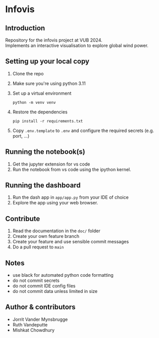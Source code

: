 # Infovis
## Introduction 
Repository for the infovis project at VUB 2024.   
Implements an interactive visualisation to explore global wind power.

## Setting up your local copy
1. Clone the repo
1. Make sure you're using python 3.11
1. Set up a virtual environment

    ```python -m venv venv```

1. Restore the dependencies

    ```pip install -r requirements.txt```
    
2. Copy `.env.template` to `.env` and configure the required secrets (e.g. port, ...)


## Running the notebook(s)
1. Get the jupyter extension for vs code
1. Run the notebook from vs code using the ipython kernel.

## Running the dashboard
1. Run the dash app in `app/app.py` from your IDE of choice
2. Explore the app using your web browser.

## Contribute
1. Read the documentation in the `doc/` folder
1. Create your own feature branch 
1. Create your feature and use sensible commit messages
1. Do a pull request to `main`

## Notes
* use black for automated python code formatting
* do not commit secrets
* do not commit IDE config files
* do not commit data unless limited in size

## Author & contributors
* Jorrit Vander Mynsbrugge
* Ruth Vandeputte
* Mishkat Chowdhury

